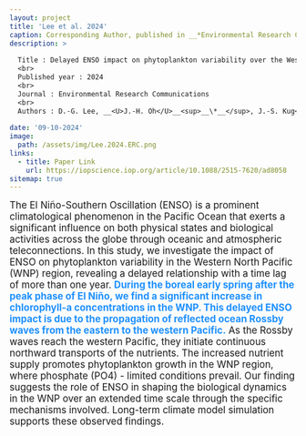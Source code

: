 ```yaml
---
layout: project
title: 'Lee et al. 2024'
caption: Corresponding Author, published in __*Environmental Research Communications*__
description: >
  
  Title : Delayed ENSO impact on phytoplankton variability over the Western- North Pacific Ocean
  <br>
  Published year : 2024
  <br>
  Journal : Environmental Research Communications
  <br>
  Authors : D.-G. Lee, __<U>J.-H. Oh</U>__<sup>__\*__</sup>, J.-S. Kug<sup>__\*__</sup>
  
date: '09-10-2024'
image: 
  path: /assets/img/Lee.2024.ERC.png
links:
  - title: Paper Link
    url: https://iopscience.iop.org/article/10.1088/2515-7620/ad8058
sitemap: true
---
```


<span style="font-size:120%">The El Niño-Southern Oscillation (ENSO) is a prominent climatological phenomenon in the Pacific Ocean that exerts a significant influence on both physical states and biological activities across the globe through oceanic and atmospheric teleconnections. In this study, we investigate the impact of ENSO on phytoplankton variability in the Western North Pacific (WNP) region, revealing a delayed relationship with a time lag of more than one year. <span style="color: DodgerBlue">__During the boreal early spring after the peak phase of El Niño, we find a significant increase in chlorophyll-a concentrations in the WNP. This delayed ENSO impact is due to the propagation of reflected ocean Rossby waves from the eastern to the western Pacific.__</span> As the Rossby waves reach the western Pacific, they initiate continuous northward transports of the nutrients. The increased nutrient supply promotes phytoplankton growth in the WNP region, where phosphate (PO4) - limited conditions prevail. Our finding suggests the role of ENSO in shaping the biological dynamics in the WNP over an extended time scale through the specific mechanisms involved. Long-term climate model simulation supports these observed findings.</span>